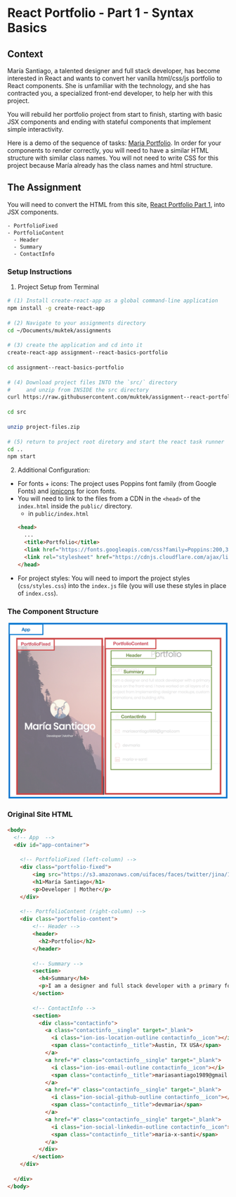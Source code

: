 # React Portfolio - Part 1 - Syntax Basics

## Context
María Santiago, a talented designer and full stack developer, has become interested in React and wants to convert her vanilla html/css/js portfolio to React components. She is unfamiliar with the technology, and she has contracted you, a specialized front-end developer, to help her with this project.

You will rebuild her portfolio project from start to finish, starting with basic JSX components and ending with stateful components that implement simple interactivity.

Here is a demo of the sequence of tasks: [Maria Portfolio](https://vanilla-to-react.surge.sh/). In order for your components to render correctly, you will need to have a similar HTML structure with similar class names. You will not need to write CSS for this project because María already has the class names and html structure.

## The Assignment
You will need to convert the HTML from this site, [React Portfolio Part 1](https://vanilla-to-react.surge.sh/portfolio-v1.html), into JSX components.

```
- PortfolioFixed
- PortfolioContent
  - Header
  - Summary
  - ContactInfo
```

### Setup Instructions

1. Project Setup from Terminal
```sh
# (1) Install create-react-app as a global command-line application
npm install -g create-react-app

# (2) Navigate to your assignments directory
cd ~/Documents/muktek/assignments

# (3) create the application and cd into it
create-react-app assignment--react-basics-portfolio

cd assignment--react-basics-portfolio

# (4) Download project files INTO the `src/` directory
#     and unzip from INSIDE the src directory
curl https://raw.githubusercontent.com/muktek/assignment--react-portfolio-01-syntax-basics/master/project-files.zip > src/project-files.zip

cd src

unzip project-files.zip

# (5) return to project root diretory and start the react task runner
cd ..
npm start
```

2. Additional Configuration:
  - For fonts + icons: The project uses Poppins font family (from Google Fonts) and [ionicons](http://ionicons.com/) for icon fonts.
  - You will need to link to the files from a CDN in the `<head>` of the `index.html` inside the `public/` directory.
    - in `public/index.html`
    ```html
    <head>
      ...
      <title>Portfolio</title>
      <link href="https://fonts.googleapis.com/css?family=Poppins:200,300,400,500,600,700,800" rel="stylesheet">
      <link rel="stylesheet" href="https://cdnjs.cloudflare.com/ajax/libs/ionicons/2.0.1/css/ionicons.min.css">
    </head>
    ```
  - For project styles:  You will need to import the project styles (`css/styles.css`) into the `index.js` file (you will use these styles in place of `index.css`).


### The Component Structure
![demo](demo/react-portfolio-basics-components.png)

### Original Site HTML
```html
<body>
  <!-- App  -->
  <div id="app-container">

    <!-- PortfolioFixed (left-column) -->
    <div class="portfolio-fixed">
        <img src="https://s3.amazonaws.com/uifaces/faces/twitter/jina/128.jpg"/>
        <h1>María Santiago</h1>
        <p>Developer | Mother</p>
    </div>

    <!-- PortfolioContent (right-column) -->
    <div class="portfolio-content">
        <!-- Header -->
        <header>
          <h2>Portfolio</h2>
        </header>

        <!-- Summary -->
        <section>
          <h4>Summary</h4>
          <p>I am a designer and full stack developer with a primary focus on the front-end. I have worked on all layers of a project from implementing designer mockups, custom animations, and building APIs.</p>
        </section>

        <!-- ContactInfo -->
        <section>
          <div class="contactinfo">
            <a class="contactinfo__single" target="_blank">
              <i class="ion-ios-location-outline contactinfo__icon"></i>
              <span class="contactinfo__title">Austin, TX USA</span>
            </a>
            <a href="#" class="contactinfo__single" target="_blank">
              <i class="ion-ios-email-outline contactinfo__icon"></i>
              <span class="contactinfo__title">mariasantiago1989@gmail.com</span>
            </a>
            <a href="#" class="contactinfo__single" target="_blank">
              <i class="ion-social-github-outline contactinfo__icon"></i>
              <span class="contactinfo__title">devmaria</span>
            </a>
            <a href="#" class="contactinfo__single" target="_blank">
              <i class="ion-social-linkedin-outline contactinfo__icon"></i>
              <span class="contactinfo__title">maria-x-santi</span>
            </a>
          </div>
        </section>
    </div>

  </div>
</body>
```
